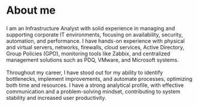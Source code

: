 <h1 align="left">About me</h1>

###

<p align="left">I am an Infrastructure Analyst with solid experience in managing and supporting corporate IT environments, focusing on availability, security, automation, and performance. I have hands-on experience with physical and virtual servers, networks, firewalls, cloud services, Active Directory, Group Policies (GPO), monitoring tools like Zabbix, and centralized management solutions such as PDQ, VMware, and Microsoft systems.<br><br>Throughout my career, I have stood out for my ability to identify bottlenecks, implement improvements, and automate processes, optimizing both time and resources. I have a strong analytical profile, with effective communication and a problem-solving mindset, contributing to system stability and increased user productivity.</p>

